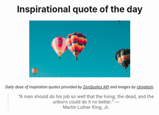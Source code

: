 
<div align="center">

# Inspirational quote of the day

<img src="./data/photo.jpeg" alt="Beautiful nature photo" width="320" height="180">

<sub><i>Daily dose of inspiration quotes provided by [ZenQuotes API](https://zenquotes.io/) and images by [Unsplash](https://unsplash.com/).</i></sub>


<blockquote>&ldquo;A man should do his job so well that the living, the dead, and the unborn could do it no better.&rdquo; &mdash; <footer>Martin Luther King, Jr.</footer></blockquote>

</div>
